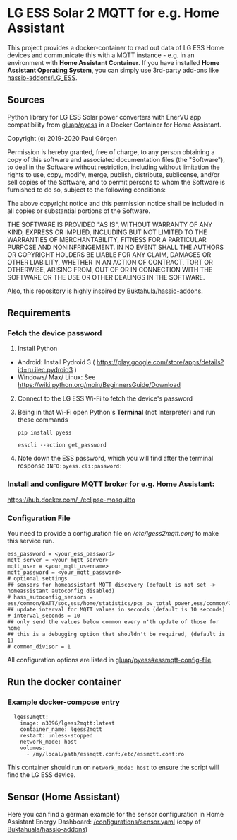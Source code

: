 # LG ESS Solar 2 MQTT for e.g. Home Assistant

This project provides a docker-container to read out data of LG ESS Home devices and communicate this with a MQTT instance - e.g. in an environment with **Home Assistant Container**.
If you have installed **Home Assistant Operating System**, you can simply use 3rd-party add-ons like [hassio-addons/LG_ESS](https://github.com/Buktahula/hassio-addons/tree/main/LG_ESS).

## Sources

Python library for LG ESS Solar power converters with EnerVU app compatibility
from [gluap/pyess](https://github.com/gluap/pyess) in a Docker Container for Home Assistant.

Copyright (c) 2019-2020 Paul Görgen

Permission is hereby granted, free of charge, to any person obtaining a copy
of this software and associated documentation files (the "Software"), to deal
in the Software without restriction, including without limitation the rights
to use, copy, modify, merge, publish, distribute, sublicense, and/or sell
copies of the Software, and to permit persons to whom the Software is
furnished to do so, subject to the following conditions:

The above copyright notice and this permission notice shall be included in all
copies or substantial portions of the Software.

THE SOFTWARE IS PROVIDED "AS IS", WITHOUT WARRANTY OF ANY KIND, EXPRESS OR
IMPLIED, INCLUDING BUT NOT LIMITED TO THE WARRANTIES OF MERCHANTABILITY,
FITNESS FOR A PARTICULAR PURPOSE AND NONINFRINGEMENT. IN NO EVENT SHALL THE
AUTHORS OR COPYRIGHT HOLDERS BE LIABLE FOR ANY CLAIM, DAMAGES OR OTHER
LIABILITY, WHETHER IN AN ACTION OF CONTRACT, TORT OR OTHERWISE, ARISING FROM,
OUT OF OR IN CONNECTION WITH THE SOFTWARE OR THE USE OR OTHER DEALINGS IN THE
SOFTWARE.

Also, this repository is highly inspired by [Buktahula/hassio-addons](https://github.com/Buktahula/hassio-addons/tree/main/LG_ESS).

## Requirements

### Fetch the device password
1. Install Python
 * Android: Install Pydroid 3 ( https://play.google.com/store/apps/details?id=ru.iiec.pydroid3 ) 
 * Windows/ Max/ Linux: See https://wiki.python.org/moin/BeginnersGuide/Download
2. Connect to the LG ESS Wi-Fi to fetch the device's password
3. Being in that Wi-Fi open Python's **Terminal** (not Interpreter) and run these commands

   `pip install pyess`

   `esscli --action get_password`

4. Note down the ESS password, which you will find after the terminal response `INFO:pyess.cli:password: `

### Install and configure MQTT broker for e.g. Home Assistant:
https://hub.docker.com/_/eclipse-mosquitto

### Configuration File

You need to provide a configuration file on _/etc/lgess2mqtt.conf_ to make this service run.
```
ess_password = <your_ess_password>
mqtt_server = <your_mqtt_server>
mqtt_user = <your_mqtt_username>
mqtt_password = <your_mqtt_password>
# optional settings
## sensors for homeassistant MQTT discovery (default is not set -> homeassistant autoconfig disabled)
# hass_autoconfig_sensors = ess/common/BATT/soc,ess/home/statistics/pcs_pv_total_power,ess/common/GRID/active_power,ess/common/LOAD/load_power
## update interval for MQTT values in seconds (default is 10 seconds)
# interval_seconds = 10
## only send the values below common every n'th update of those for home
## this is a debugging option that shouldn't be required, (default is 1)
# common_divisor = 1
```
All configuration options are listed in [gluap/pyess#essmqtt-config-file](https://github.com/gluap/pyess#essmqtt-config-file). 

## Run the docker container
### Example docker-compose entry
```
  lgess2mqtt:
    image: n3096/lgess2mqtt:latest
    container_name: lgess2mqtt
    restart: unless-stopped
    network_mode: host
    volumes:
      - /my/local/path/essmqtt.conf:/etc/essmqtt.conf:ro
```
This container should run on `network_mode: host` to ensure the script will find the LG ESS device. 


## Sensor (Home Assistant)
Here you can find a german example for the sensor configuration in Home Assistant Energy Dashboard: [/configurations/sensor.yaml](https://github.com/n3096/lgess2mqtt/blob/main/configurations/sensor.yaml) (copy of [Buktahuala/hassio-addons](https://github.com/Buktahula/hassio-addons/tree/main/LG_ESS/sensor.yaml))
